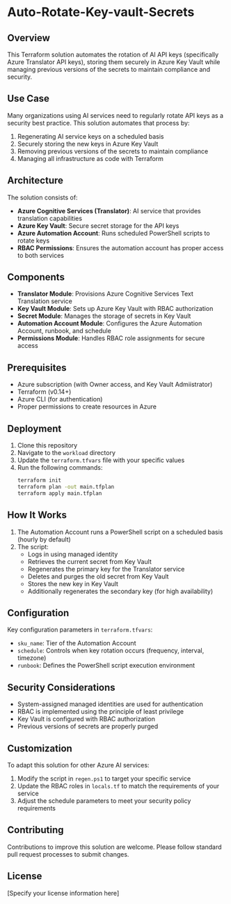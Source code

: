 # Auto-Rotate-Key-vault-Secrets

## Overview
This Terraform solution automates the rotation of AI API keys (specifically Azure Translator API keys), storing them securely in Azure Key Vault while managing previous versions of the secrets to maintain compliance and security.

## Use Case
Many organizations using AI services need to regularly rotate API keys as a security best practice. This solution automates that process by:
1. Regenerating AI service keys on a scheduled basis
2. Securely storing the new keys in Azure Key Vault
3. Removing previous versions of the secrets to maintain compliance
4. Managing all infrastructure as code with Terraform

## Architecture
The solution consists of:
- **Azure Cognitive Services (Translator)**: AI service that provides translation capabilities
- **Azure Key Vault**: Secure secret storage for the API keys
- **Azure Automation Account**: Runs scheduled PowerShell scripts to rotate keys
- **RBAC Permissions**: Ensures the automation account has proper access to both services

## Components
- **Translator Module**: Provisions Azure Cognitive Services Text Translation service
- **Key Vault Module**: Sets up Azure Key Vault with RBAC authorization
- **Secret Module**: Manages the storage of secrets in Key Vault
- **Automation Account Module**: Configures the Azure Automation Account, runbook, and schedule
- **Permissions Module**: Handles RBAC role assignments for secure access

## Prerequisites
- Azure subscription (with Owner access, and Key Vault Admiistrator)
- Terraform (v0.14+)
- Azure CLI (for authentication)
- Proper permissions to create resources in Azure

## Deployment
1. Clone this repository
2. Navigate to the `workload` directory
3. Update the `terraform.tfvars` file with your specific values
4. Run the following commands:
    ```bash
    terraform init
    terraform plan -out main.tfplan
    terraform apply main.tfplan
    ```

## How It Works
1. The Automation Account runs a PowerShell script on a scheduled basis (hourly by default)
2. The script:
    - Logs in using managed identity
    - Retrieves the current secret from Key Vault
    - Regenerates the primary key for the Translator service
    - Deletes and purges the old secret from Key Vault
    - Stores the new key in Key Vault
    - Additionally regenerates the secondary key (for high availability)

## Configuration
Key configuration parameters in `terraform.tfvars`:
- `sku_name`: Tier of the Automation Account
- `schedule`: Controls when key rotation occurs (frequency, interval, timezone)
- `runbook`: Defines the PowerShell script execution environment

## Security Considerations
- System-assigned managed identities are used for authentication
- RBAC is implemented using the principle of least privilege
- Key Vault is configured with RBAC authorization
- Previous versions of secrets are properly purged

## Customization
To adapt this solution for other Azure AI services:
1. Modify the script in `regen.ps1` to target your specific service
2. Update the RBAC roles in `locals.tf` to match the requirements of your service
3. Adjust the schedule parameters to meet your security policy requirements

## Contributing
Contributions to improve this solution are welcome. Please follow standard pull request processes to submit changes.

## License
[Specify your license information here]